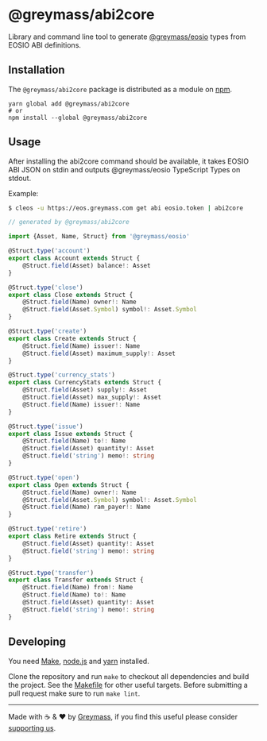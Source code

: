 @greymass/abi2core
==================

Library and command line tool to generate [@greymass/eosio](https://github.com/greymass/eosio-core) types from EOSIO ABI definitions.

## Installation

The `@greymass/abi2core` package is distributed as a module on [npm](https://www.npmjs.com/package/PACKAGE).

```
yarn global add @greymass/abi2core
# or
npm install --global @greymass/abi2core
```

## Usage

After installing the abi2core command should be available, it takes EOSIO ABI JSON on stdin and outputs @greymass/eosio TypeScript Types on stdout.

Example:

```sh
$ cleos -u https://eos.greymass.com get abi eosio.token | abi2core
```

```ts
// generated by @greymass/abi2core

import {Asset, Name, Struct} from '@greymass/eosio'

@Struct.type('account')
export class Account extends Struct {
    @Struct.field(Asset) balance!: Asset
}

@Struct.type('close')
export class Close extends Struct {
    @Struct.field(Name) owner!: Name
    @Struct.field(Asset.Symbol) symbol!: Asset.Symbol
}

@Struct.type('create')
export class Create extends Struct {
    @Struct.field(Name) issuer!: Name
    @Struct.field(Asset) maximum_supply!: Asset
}

@Struct.type('currency_stats')
export class CurrencyStats extends Struct {
    @Struct.field(Asset) supply!: Asset
    @Struct.field(Asset) max_supply!: Asset
    @Struct.field(Name) issuer!: Name
}

@Struct.type('issue')
export class Issue extends Struct {
    @Struct.field(Name) to!: Name
    @Struct.field(Asset) quantity!: Asset
    @Struct.field('string') memo!: string
}

@Struct.type('open')
export class Open extends Struct {
    @Struct.field(Name) owner!: Name
    @Struct.field(Asset.Symbol) symbol!: Asset.Symbol
    @Struct.field(Name) ram_payer!: Name
}

@Struct.type('retire')
export class Retire extends Struct {
    @Struct.field(Asset) quantity!: Asset
    @Struct.field('string') memo!: string
}

@Struct.type('transfer')
export class Transfer extends Struct {
    @Struct.field(Name) from!: Name
    @Struct.field(Name) to!: Name
    @Struct.field(Asset) quantity!: Asset
    @Struct.field('string') memo!: string
}
```

## Developing

You need [Make](https://www.gnu.org/software/make/), [node.js](https://nodejs.org/en/) and [yarn](https://classic.yarnpkg.com/en/docs/install) installed.

Clone the repository and run `make` to checkout all dependencies and build the project. See the [Makefile](./Makefile) for other useful targets. Before submitting a pull request make sure to run `make lint`.

---

Made with ☕️ & ❤️ by [Greymass](https://greymass.com), if you find this useful please consider [supporting us](https://greymass.com/support-us).
